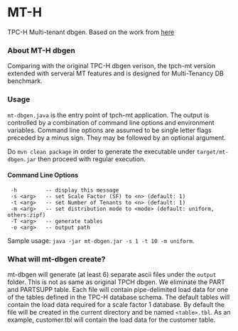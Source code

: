 # MT-H
TPC-H Multi-tenant dbgen. Based on the work from [here](https://github.com/airlift/tpch)

### About MT-H dbgen
Comparing with the original TPC-H dbgen verison, the tpch-mt version extended with serveral MT features and is designed for Multi-Tenancy DB benchmark.

### Usage
`mt-dbgen.java` is the entry point of tpch-mt application. The output is controlled by a combination of command line options
and environment variables. Command line options are assumed to be single letter flags preceded by a minus sign. They may be followed by an optional argument.

Do `mvn clean package` in order to generate the executable under `target/mt-dbgen.jar` then proceed with regular execution.

#### Command Line Options
```
 -h         -- display this message
 -s <arg>   -- set Scale Factor (SF) to <n> (default: 1)
 -t <arg>   -- set Number of Tenants to <n> (default: 1)
 -m <arg>   -- set distribution mode to <mode> (default: uniform, others:zipf)
 -T <arg>   -- generate tables
 -o <arg>   -- output path
 ```
 Sample usage: `java -jar mt-dbgen.jar -s 1 -t 10 -m uniform`.

### What will mt-dbgen create?
mt-dbgen will generate (at least 6) separate ascii files under the `output` folder. This is not as same as original TPCH dbgen. We eliminate the PART and PARTSUPP table. Each file will contain pipe-delimited load data for one of the tables defined in the TPC-H database schema. The default tables will contain the load data required for a scale factor 1 database. By default the file will be created in the current directory and be named `<table>.tbl`. As an example, customer.tbl will contain the load data for the customer table.
